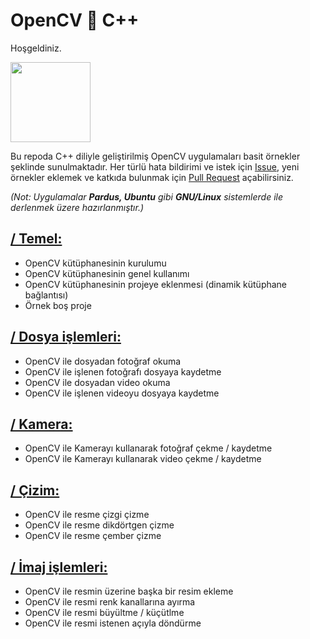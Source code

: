 # OpenCV 💓 C++
Hoşgeldiniz.

<img src="https://raw.githubusercontent.com/wiki/opencv/opencv/images/OpenCV_Logo_with_text.png" width="128">

Bu repoda C++ diliyle geliştirilmiş OpenCV uygulamaları basit örnekler şeklinde sunulmaktadır.
Her türlü hata bildirimi ve istek için [Issue](https://github.com/eminfedar/opencv-ornekler/issues), yeni örnekler eklemek ve katkıda bulunmak için [Pull Request](https://github.com/eminfedar/opencv-ornekler/pulls) açabilirsiniz.

*(Not: Uygulamalar **Pardus, Ubuntu** gibi **GNU/Linux** sistemlerde  ile derlenmek üzere hazırlanmıştır.)*

## [/ Temel:](https://github.com/eminfedar/opencv-ornekler/tree/master/Temel)
- OpenCV kütüphanesinin kurulumu
- OpenCV kütüphanesinin genel kullanımı
- OpenCV kütüphanesinin projeye eklenmesi (dinamik kütüphane bağlantısı)
- Örnek boş proje

## [/ Dosya işlemleri:](#)
- OpenCV ile dosyadan fotoğraf okuma
- OpenCV ile işlenen fotoğrafı dosyaya kaydetme
- OpenCV ile dosyadan video okuma
- OpenCV ile işlenen videoyu dosyaya kaydetme

## [/ Kamera:](#)
- OpenCV ile Kamerayı kullanarak fotoğraf çekme / kaydetme
- OpenCV ile Kamerayı kullanarak video çekme / kaydetme

## [/ Çizim:](#)
- OpenCV ile resme çizgi çizme
- OpenCV ile resme dikdörtgen çizme
- OpenCV ile resme çember çizme

## [/ İmaj işlemleri:](#)
- OpenCV ile resmin üzerine başka bir resim ekleme
- OpenCV ile resmi renk kanallarına ayırma
- OpenCV ile resmi büyültme / küçütlme
- OpenCV ile resmi istenen açıyla döndürme
